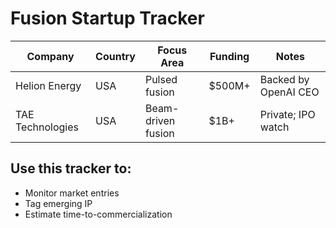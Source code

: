 # Fusion Startup Tracker

| Company | Country | Focus Area | Funding | Notes |
|---------|---------|------------|---------|-------|
| Helion Energy | USA | Pulsed fusion | $500M+ | Backed by OpenAI CEO |
| TAE Technologies | USA | Beam-driven fusion | $1B+ | Private; IPO watch |

## Use this tracker to:
- Monitor market entries
- Tag emerging IP
- Estimate time-to-commercialization
